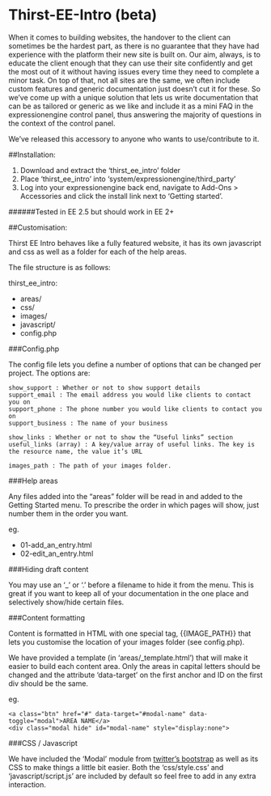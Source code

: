 Thirst-EE-Intro (beta)
===============
When it comes to building websites, the handover to the client can sometimes be the hardest part, as there is no guarantee that they have had experience with the platform their new site is built on. Our aim, always, is to educate the client enough that they can use their site confidently and get the most out of it without having issues every time they need to complete a minor task. On top of that, not all sites are the same, we often include custom features and generic documentation just doesn’t cut it for these. So we’ve come up with a unique solution that lets us write documentation that can be as tailored or generic as we like and include it as a mini FAQ in the expressionengine control panel, thus answering the majority of questions in the context of the control panel.

We’ve released this accessory to anyone who wants to use/contribute to it.

##Installation:

1. Download and extract the ‘thirst_ee_intro’ folder
2. Place ‘thirst_ee_intro’ into ‘system/expressionengine/third_party’
3. Log into your expressionengine back end, navigate to Add-Ons > Accessories and click the install link next to  ‘Getting started’.

######Tested in EE 2.5 but should work in EE 2+

##Customisation:


Thirst EE Intro behaves like a fully featured website, it has its own javascript and css as well as  a folder for each of the help areas.

The file structure is as follows:

thirst_ee_intro:

- areas/
- css/
- images/
- javascript/
- config.php


###Config.php


The config file lets you define a number of options that can be changed per project.
The options are:

	show_support : Whether or not to show support details
	support_email : The email address you would like clients to contact you on
	support_phone : The phone number you would like clients to contact you on
	support_business : The name of your business

	show_links : Whether or not to show the “Useful links” section
	useful_links (array) : A key/value array of useful links. The key is the resource name, the value it’s URL
	
	images_path : The path of your images folder.

###Help areas


Any files added into the “areas” folder will be read in and added to the Getting Started menu. To prescribe the order in which pages will show, just number them in the order you want.

eg.

- 01-add_an_entry.html
- 02-edit_an_entry.html

###Hiding draft content

You may use an ‘_’ or ‘.’ before a filename to hide it from the menu. This is great if you want to keep all of your documentation in the one place and selectively show/hide certain files.

###Content formatting

Content is formatted in HTML with one special tag, {{IMAGE_PATH}} that lets you customise the location of your images folder (see config.php). 

We have provided a template (in ‘areas/_template.html’) that will make it easier to build each content area. Only the areas in capital letters should be changed and the attribute ‘data-target’ on the first anchor and ID on the  first div should be the same.

eg.

	<a class="btn" href="#" data-target="#modal-name" data-toggle="modal">AREA NAME</a> 
	<div class="modal hide" id="modal-name" style="display:none">

###CSS / Javascript

We have included the ‘Modal’ module from [twitter’s bootstrap](http://twitter.github.com/bootstrap/javascript.html#modals) as well as its CSS to make things a little bit easier. Both the ‘css/style.css’ and ‘javascript/script.js’ are included by default so feel free to add in any extra interaction.